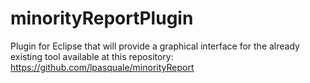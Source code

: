 # minorityReportPlugin
Plugin for Eclipse that will provide a graphical interface for the already existing tool available at this repository:
https://github.com/lpasquale/minorityReport
 

